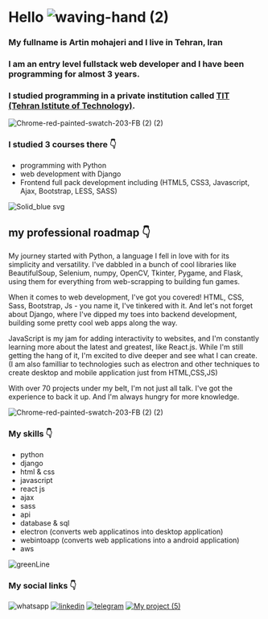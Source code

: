 # Hello ![waving-hand (2)](https://user-images.githubusercontent.com/95845593/227132383-7691337c-3295-4d96-970d-af8ff797bb33.gif)


### My fullname is Artin mohajeri and I live in Tehran, Iran
### I am an entry level fullstack web developer and I have been programming for almost 3 years.
### I studied programming in a private institution called [TIT (Tehran Istitute of Technology)](https://www.linkedin.com/company/mft-tit/people/).
![Chrome-red-painted-swatch-203-FB (2) (2)](https://user-images.githubusercontent.com/95845593/226827146-a5c7abde-57a1-49c0-9d41-26b2966c583c.png)

### I studied 3 courses there 👇
* programming with Python
* web development with Django
* Frontend full pack development including (HTML5, CSS3, Javascript, Ajax, Bootstrap, LESS, SASS)

![Solid_blue svg](https://user-images.githubusercontent.com/95845593/226827645-b4dc6ae5-80dc-43bd-a152-61578b6f77f2.png)

## my professional roadmap 👇

My journey started with Python, a language I fell in love with for its simplicity and versatility. I've dabbled in a bunch of cool libraries like BeautifulSoup, Selenium, numpy, OpenCV, Tkinter, Pygame, and Flask, using them for everything from web-scrapping to building fun games.

When it comes to web development, I've got you covered! HTML, CSS, Sass, Bootstrap, Js - you name it, I've tinkered with it. And let's not forget about Django, where I've dipped my toes into backend development, building some pretty cool web apps along the way.

JavaScript is my jam for adding interactivity to websites, and I'm constantly learning more about the latest and greatest, like React.js. While I'm still getting the hang of it, I'm excited to dive deeper and see what I can create. 
(I am also familliar to technologies such as electron and other techniques to create desktop and mobile application just from HTML,CSS,JS)

With over 70 projects under my belt, I'm not just all talk. I've got the experience to back it up. And I'm always hungry for more knowledge.

![Chrome-red-painted-swatch-203-FB (2) (2)](https://user-images.githubusercontent.com/95845593/226827146-a5c7abde-57a1-49c0-9d41-26b2966c583c.png)

### My skills 👇
* python
* django
* html & css
* javascript
* react js
* ajax
* sass
* api
* database & sql
* electron (converts web applicatinos into desktop application)
* webintoapp (converts web applications into a android application)
* aws


![greenLine](https://user-images.githubusercontent.com/95845593/227440363-d15769cb-a836-41b4-a141-c7eb8ef08561.png)

### My social links 👇
![whatsapp](https://user-images.githubusercontent.com/95845593/227444840-31ea6398-96e2-4d17-b9b0-70e0f7e0bf97.png) [![linkedin](https://user-images.githubusercontent.com/95845593/227445496-7a1f7990-871d-440e-a85c-0b28ecb9898e.png)](https://www.linkedin.com/in/artin-mohajeri/)  [![telegram](https://user-images.githubusercontent.com/95845593/227445657-481bf0b6-4bb2-4254-a683-3f5475c6ab93.png)](https://web.telegram.org/k/#@artin_mohajeri)  [![My project (5)](https://user-images.githubusercontent.com/95845593/227445861-479b5125-ec99-4e05-b507-c20147f08724.png)](https://www.instagram.com/artin.mohajeri)


